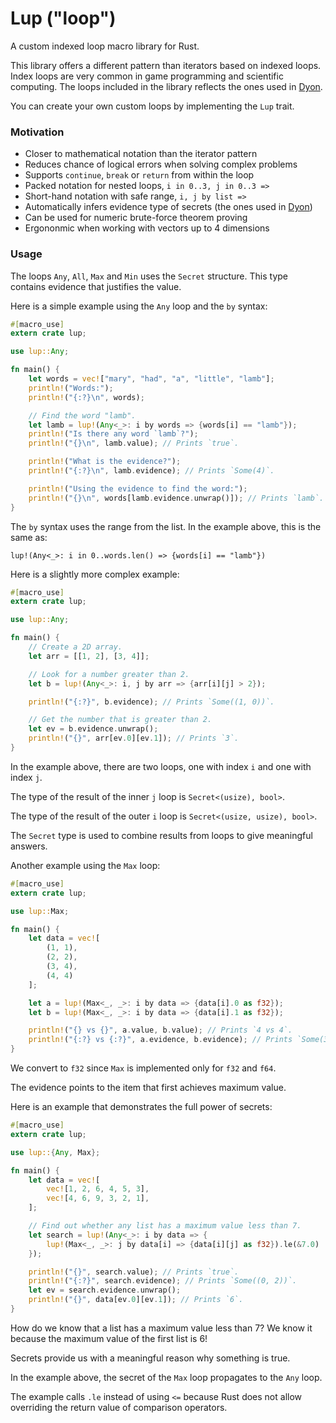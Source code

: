 # Lup ("loop")

A custom indexed loop macro library for Rust.

This library offers a different pattern than iterators based on indexed loops.
Index loops are very common in game programming and scientific computing.
The loops included in the library reflects the ones used in [Dyon](https://github.com/pistondevelopers/dyon).

You can create your own custom loops by implementing the `Lup` trait.

### Motivation

- Closer to mathematical notation than the iterator pattern
- Reduces chance of logical errors when solving complex problems
- Supports `continue`, `break` or `return` from within the loop
- Packed notation for nested loops, `i in 0..3, j in 0..3 =>`
- Short-hand notation with safe range, `i, j by list =>`
- Automatically infers evidence type of secrets (the ones used in [Dyon](https://github.com/pistondevelopers/dyon))
- Can be used for numeric brute-force theorem proving
- Ergononmic when working with vectors up to 4 dimensions

### Usage

The loops `Any`, `All`, `Max` and `Min` uses the `Secret` structure.
This type contains evidence that justifies the value.

Here is a simple example using the `Any` loop and the `by` syntax:

```rust
#[macro_use]
extern crate lup;

use lup::Any;

fn main() {
    let words = vec!["mary", "had", "a", "little", "lamb"];
    println!("Words:");
    println!("{:?}\n", words);

    // Find the word "lamb".
    let lamb = lup!(Any<_>: i by words => {words[i] == "lamb"});
    println!("Is there any word `lamb`?");
    println!("{}\n", lamb.value); // Prints `true`.

    println!("What is the evidence?");
    println!("{:?}\n", lamb.evidence); // Prints `Some(4)`.

    println!("Using the evidence to find the word:");
    println!("{}\n", words[lamb.evidence.unwrap()]); // Prints `lamb`.
}
```

The `by` syntax uses the range from the list.
In the example above, this is the same as:

```ignore
lup!(Any<_>: i in 0..words.len() => {words[i] == "lamb"})
```

Here is a slightly more complex example:

```rust
#[macro_use]
extern crate lup;

use lup::Any;

fn main() {
    // Create a 2D array.
    let arr = [[1, 2], [3, 4]];

    // Look for a number greater than 2.
    let b = lup!(Any<_>: i, j by arr => {arr[i][j] > 2});

    println!("{:?}", b.evidence); // Prints `Some((1, 0))`.

    // Get the number that is greater than 2.
    let ev = b.evidence.unwrap();
    println!("{}", arr[ev.0][ev.1]); // Prints `3`.
}
```

In the example above, there are two loops, one with index `i` and one with index `j`.

The type of the result of the inner `j` loop is `Secret<(usize), bool>`.

The type of the result of the outer `i` loop is `Secret<(usize, usize), bool>`.

The `Secret` type is used to combine results from loops to give meaningful answers.

Another example using the `Max` loop:

```rust
#[macro_use]
extern crate lup;

use lup::Max;

fn main() {
    let data = vec![
        (1, 1),
        (2, 2),
        (3, 4),
        (4, 4)
    ];

    let a = lup!(Max<_, _>: i by data => {data[i].0 as f32});
    let b = lup!(Max<_, _>: i by data => {data[i].1 as f32});

    println!("{} vs {}", a.value, b.value); // Prints `4 vs 4`.
    println!("{:?} vs {:?}", a.evidence, b.evidence); // Prints `Some(3) vs Some(2)`.
}
```

We convert to `f32` since `Max` is implemented only for `f32` and `f64`.

The evidence points to the item that first achieves maximum value.

Here is an example that demonstrates the full power of secrets:

```rust
#[macro_use]
extern crate lup;

use lup::{Any, Max};

fn main() {
    let data = vec![
        vec![1, 2, 6, 4, 5, 3],
        vec![4, 6, 9, 3, 2, 1],
    ];

    // Find out whether any list has a maximum value less than 7.
    let search = lup!(Any<_>: i by data => {
        lup!(Max<_, _>: j by data[i] => {data[i][j] as f32}).le(&7.0)
    });

    println!("{}", search.value); // Prints `true`.
    println!("{:?}", search.evidence); // Prints `Some((0, 2))`.
    let ev = search.evidence.unwrap();
    println!("{}", data[ev.0][ev.1]); // Prints `6`.
}
```

How do we know that a list has a maximum value less than 7?
We know it because the maximum value of the first list is 6!

Secrets provide us with a meaningful reason why something is true.

In the example above, the secret of the `Max` loop propagates to the `Any` loop.

The example calls `.le` instead of using `<=` because Rust does not allow
overriding the return value of comparison operators.
